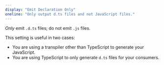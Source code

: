```yaml
---
display: "Emit Declaration Only"
oneline: "Only output d.ts files and not JavaScript files."
---
```


_Only_ emit `.d.ts` files; do not emit `.js` files.

This setting is useful in two cases:

- You are using a transpiler other than TypeScript to generate your JavaScript.
- You are using TypeScript to only generate `d.ts` files for your consumers.
